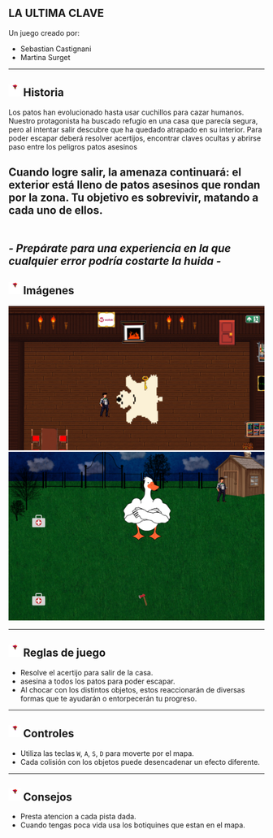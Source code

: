 
## LA ULTIMA CLAVE


<p>Un juego creado por:</p>

- Sebastian Castignani  
- Martina Surget

---

<h2>
  <img src="./assets/hades.png" width="24" height="24" alt="Antorcha" />
  Historia
</h2>

Los patos han evolucionado hasta usar cuchillos para cazar humanos. Nuestro protagonista ha buscado refugio en una casa que parecía segura, pero al intentar salir descubre que ha quedado atrapado en su interior. Para poder escapar deberá resolver acertijos, encontrar claves ocultas y abrirse paso entre los peligros patos asesinos 

Cuando logre salir, la amenaza continuará: el exterior está lleno de patos asesinos que rondan por la zona. Tu objetivo es sobrevivir, matando a cada uno de ellos.  
<br>  
***- Prepárate para una experiencia en la que cualquier error podría costarte la huida -***  
---

<h2>
  <img src="./assets/hades.png" width="24" height="24" alt="Antorcha" />
  Imágenes
</h2>

<p align="center">
  <img src="./assets/captura1.png" width="700" alt="Captura 1" style="margin-right:10px;" />
  <img src="./assets/captura2.png" width="600" alt="Captura 2" style="margin-right:10px;" />
</p>


---

<h2>
  <img src="./assets/hades.png" width="24" height="24" alt="Antorcha" />
  Reglas de juego
</h2>

- Resolve el acertijo para salir de la casa.  
- asesina a todos los patos para poder escapar.  
- Al chocar con los distintos objetos, estos reaccionarán de diversas formas que te ayudarán o entorpecerán tu progreso.

---

<h2>
  <img src="./assets/hades.png" width="24" height="24" alt="Antorcha" />
  Controles
</h2>

- Utiliza las teclas `W`, `A`, `S`, `D` para moverte por el mapa.  
- Cada colisión con los objetos puede desencadenar un efecto diferente.

---

<h2>
  <img src="./assets/hades.png" width="24" height="24" alt="Antorcha" />
  Consejos
</h2>

- Presta atencion a cada pista dada.  
- Cuando tengas poca vida usa los botiquines que estan en el mapa.



